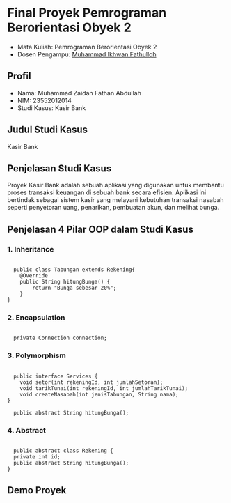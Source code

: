 <h1>Final Proyek Pemrograman Berorientasi Obyek 2</h1>
<ul>
  <li>Mata Kuliah: Pemrograman Berorientasi Obyek 2</li>
  <li>Dosen Pengampu: <a href="https://github.com/Muhammad-Ikhwan-Fathulloh">Muhammad Ikhwan Fathulloh</a></li>
</ul>

## Profil
<ul>
  <li>Nama: Muhammad Zaidan Fathan Abdullah</li>
  <li>NIM: 23552012014</li>
  <li>Studi Kasus: Kasir Bank</li>
</ul>

## Judul Studi Kasus
<p>Kasir Bank</p>

## Penjelasan Studi Kasus
<p>Proyek Kasir Bank adalah sebuah aplikasi yang digunakan untuk membantu proses transaksi keuangan di sebuah bank secara efisien. Aplikasi ini bertindak sebagai sistem kasir yang melayani kebutuhan transaksi nasabah seperti penyetoran uang, penarikan, pembuatan akun, dan melihat bunga.</p>

## Penjelasan 4 Pilar OOP dalam Studi Kasus

### 1. Inheritance
<code>
  public class Tabungan extends Rekening{
    @Override
    public String hitungBunga() {
        return "Bunga sebesar 20%";
    }
}
</code>

### 2. Encapsulation
<code>
  private Connection connection;
</code>

### 3. Polymorphism
<code>
  public interface Services {
    void setor(int rekeningId, int jumlahSetoran);
    void tarikTunai(int rekeningId, int jumlahTarikTunai);
    void createNasabah(int jenisTabungan, String nama);
}
</code>
<code>
  public abstract String hitungBunga();
</code>

### 4. Abstract
<code>
  public abstract class Rekening {
  private int id;
  public abstract String hitungBunga();
}
</code>

## Demo Proyek
<ul>
<!--   <li>Github: <a href="https://github.com/ZaidanFathan/Kasir-Bank/">Github</a></li> -->
<!--   <li>Youtube: <a href="https://www.youtube.com/watch?v=bmrN65T-frI">Youtube</a></li>  -->
</ul>

